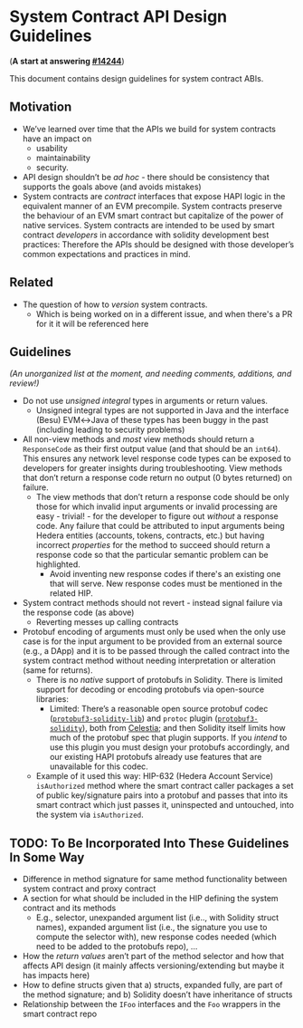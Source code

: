 # System Contract API Design Guidelines

(**A start at answering [#14244](https://github.com/hashgraph/hedera-services/issues/14244)**)

This document contains design guidelines for system contract ABIs.

## Motivation

- We’ve learned over time that the APIs we build for system contracts have an impact on
    - usability
    - maintainability
    - security.
- API design shouldn’t be *ad hoc* - there should be consistency that supports the goals above
  (and avoids mistakes)
- System contracts are *contract* interfaces that  expose HAPI logic in the equivalent manner of an EVM precompile. System contracts preserve the behaviour of an EVM smart contract but capitalize of the power of native services. System contracts are intended to be used by smart contract *developers* in accordance with solidity development best practices: Therefore 
  the APIs should be designed with those developer’s common expectations and practices in mind.

## Related

- The question of how to _version_ system contracts.
  - Which is being worked on in a different issue, and when there's a PR for it it will be referenced here

## Guidelines

*(An unorganized list at the moment, and needing comments, additions, and review!)*

- Do not use *unsigned integral* types in arguments or return values.
    - Unsigned integral types are not supported in Java and the interface (Besu) EVM↔Java of these types
      has been buggy in the past (including leading to security problems)
- All non-view methods and *most* view methods should return a `ResponseCode` as their first output 
  value (and that should be an `int64`).  This ensures any network level response code types can be exposed to developers for greater insights during troubleshooting. View methods that don’t return a response code return no 
  output (0 bytes returned) on failure.
    - The view methods that don’t return a response code should be only those for which invalid 
      input arguments or invalid processing are easy - trivial! - for the developer to figure out 
      *without* a response code.  Any failure that could be attributed to input arguments being 
      Hedera entities (accounts, tokens, contracts, etc.) but having incorrect *properties* for the
      method to succeed should return a response code so that the particular semantic problem can be
      highlighted.
      - Avoid inventing new response codes if there's an existing one that will serve. New response
        codes must be mentioned in the related HIP.
- System contract methods should not revert - instead signal failure via the response code (as above)
    - Reverting messes up calling contracts
- Protobuf encoding of arguments must only be used when the only use case is for the input argument 
  to be provided from an external source (e.g., a DApp) and it is to be passed through the called 
  contract into the system contract method without needing interpretation or alteration (same for 
  returns).
    - There is no *native* support of protobufs in Solidity.  There is limited support for decoding
      or encoding protobufs via open-source libraries:
        - Limited: There’s a reasonable open source protobuf codec ([`protobuf3-solidity-lib`](https://github.com/celestiaorg/protobuf3-solidity-lib)) 
          and `protoc` plugin ([`protobuf3-solidity`](https://github.com/celestiaorg/protobuf3-solidity)), 
          both from [Celestia](https://celestia.org); and then Solidity itself limits how much of the 
          protobuf spec that plugin supports. If you *intend* to use this plugin you must design
          your protobufs accordingly, and our existing HAPI protobufs already use features that are 
          unavailable for this codec.
    - Example of it used this way: HIP-632 (Hedera Account Service) `isAuthorized` method where the
      smart contract caller packages a set of public key/signature pairs into a protobuf and passes
      that into its smart contract which just passes it, uninspected and untouched, into the system
      via `isAuthorized`.

## **TODO:** To Be Incorporated Into These Guidelines In Some Way

- Difference in method signature for same method functionality between system contract and proxy 
  contract
- A section for what should be included in the HIP defining the system contract and its methods
    - E.g., selector, unexpanded argument list (i.e.., with Solidity struct names), expanded 
      argument list (i.e., the signature you use to compute the selector with), new response codes
      needed (which need to be added to the protobufs repo), …
- How the *return values* aren’t part of the method selector and how that affects API design (it 
  mainly affects versioning/extending but maybe it has impacts here)
- How to define structs given that a) structs, expanded fully, are part of the method signature; 
  and b) Solidity doesn’t have inheritance of structs
- Relationship between the `IFoo` interfaces and the `Foo` wrappers in the smart contract repo
